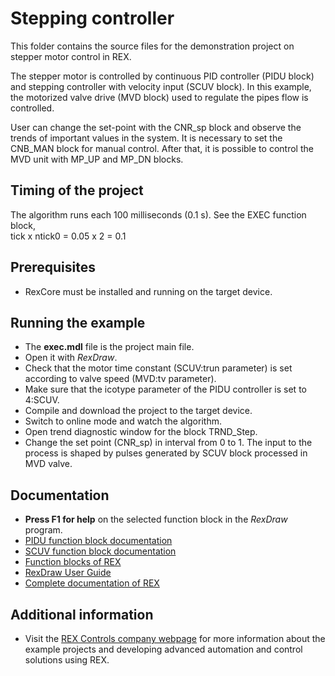 ﻿Stepping controller 
===================

This folder contains the source files for the demonstration project on stepper
motor control in REX.

The stepper motor is controlled by continuous PID controller (PIDU block) and stepping 
controller with velocity input (SCUV block). In this example, the motorized 
valve drive (MVD block) used to regulate the pipes flow is controlled.

User can change the set-point with the CNR_sp block and observe the trends of
important values in the system. It is necessary to set the CNB_MAN block for
manual control. After that, it is possible to control the MVD unit with MP_UP and 
MP_DN blocks.

## Timing of the project ##

The algorithm runs each 100 milliseconds (0.1 s). See the EXEC function block,  
tick x ntick0 = 0.05 x 2 = 0.1 

## Prerequisites ##
- RexCore must be installed and running on the target device.

## Running the example ##
- The **exec.mdl** file is the project main file.
- Open it with *RexDraw*.
- Check that the motor time constant (SCUV:trun parameter) is set according to 
valve speed (MVD:tv parameter).
- Make sure that the icotype parameter of the PIDU controller is set to 4:SCUV.
- Compile and download the project to the target device.
- Switch to online mode and watch the algorithm.
- Open trend diagnostic window for the block TRND_Step.
- Change the set point (CNR_sp) in interval from 0 to 1. The input to the process
is shaped by pulses generated by SCUV block processed in MVD valve.

## Documentation ##

- **Press F1 for help** on the selected function block in the *RexDraw* program.
- [PIDU function block documentation](https://www.rexcontrols.com/media/2.50.4/doc/ENGLISH/MANUALS/BRef/PIDU.html)
- [SCUV function block documentation](https://www.rexcontrols.com/media/2.50.4/doc/ENGLISH/MANUALS/BRef/SCUV.html)
- [Function blocks of REX](https://www.rexcontrols.com/media/2.50.4/doc/ENGLISH/MANUALS/BRef/BRef_ENG.html)
- [RexDraw User Guide](https://www.rexcontrols.com/media/2.50.4/doc/ENGLISH/MANUALS/RexDraw/RexDraw_ENG.html)
- [Complete documentation of REX](http://www.rexcontrols.com/documentation-and-support)

## Additional information ##

- Visit the [REX Controls company webpage](http://www.rexcontrols.com) 
for more information about the example projects and developing advanced 
automation and control solutions using REX.